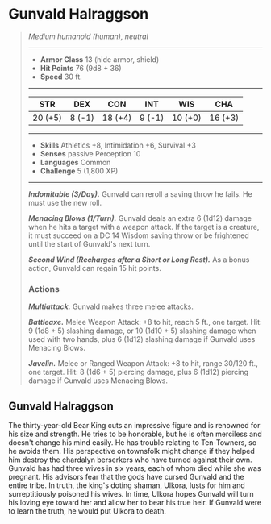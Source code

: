 # Gunvald Halraggson
>*Medium humanoid (human), neutral*
>___
>- **Armor Class** 13 (hide armor, shield)
>- **Hit Points** 76 (9d8 + 36)
>- **Speed** 30 ft.
>___
>|STR|DEX|CON|INT|WIS|CHA|
>|:---:|:---:|:---:|:---:|:---:|:---:|
>|20 (+5)|8 (-1)|18 (+4)|9 (-1)|10 (+0)|16 (+3)|
>___
>- **Skills** Athletics +8, Intimidation +6, Survival +3
>- **Senses** passive Perception 10
>- **Languages** Common
>- **Challenge** 5 (1,800 XP)
>___
>***Indomitable (3/Day).*** Gunvald can reroll a saving throw he fails. He must use the new roll.  
>
>***Menacing Blows (1/Turn).*** Gunvald deals an extra 6 (1d12) damage when he hits a target with a weapon attack. If the target is a creature, it must succeed on a DC 14 Wisdom saving throw or be frightened until the start of Gunvald's next turn.  
>
>***Second Wind (Recharges after a Short or Long Rest).*** As a bonus action, Gunvald can regain 15 hit points.  
>
>### Actions
>***Multiattack.*** Gunvald makes three melee attacks.  
>
>***Battleaxe.*** Melee Weapon Attack: +8 to hit, reach 5 ft., one target. Hit: 9 (1d8 + 5) slashing damage, or 10 (1d10 + 5) slashing damage when used with two hands, plus 6 (1d12) slashing damage if Gunvald uses Menacing Blows.  
>
>***Javelin.*** Melee  or Ranged Weapon Attack: +8 to hit, range 30/120 ft., one target. Hit: 8 (1d6 + 5) piercing damage, plus 6 (1d12) piercing damage if Gunvald uses Menacing Blows.
## Gunvald Halraggson
The thirty-year-old Bear King cuts an impressive figure and is renowned for his size and strength. He tries to be honorable, but he is often merciless and doesn't change his mind easily. He has trouble relating to Ten-Towners, so he avoids them. His perspective on townsfolk might change if they helped him destroy the chardalyn berserkers who have turned against their own.
Gunvald has had three wives in six years, each of whom died while she was pregnant. His advisors fear that the gods have cursed Gunvald and the entire tribe. In truth, the king's doting shaman, Ulkora, lusts for him and surreptitiously poisoned his wives. In time, Ulkora hopes Gunvald will turn his loving eye toward her and allow her to bear his true heir. If Gunvald were to learn the truth, he would put Ulkora to death.